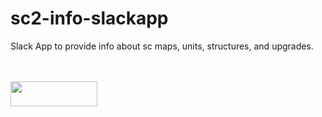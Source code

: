 # sc2-info-slackapp
Slack App to provide info about sc maps, units, structures, and upgrades.

</br>
</br>
<html>
<a href="https://slack.com/oauth/authorize?scope=commands&client_id=591437806403.596630629169"><img alt=""Add to Slack"" height="40" width="139" src="https://platform.slack-edge.com/img/add_to_slack.png" srcset="https://platform.slack-edge.com/img/add_to_slack.png 1x, https://platform.slack-edge.com/img/add_to_slack@2x.png 2x" /></a>
</html>
